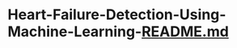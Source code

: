 # Heart-Failure-Detection-Using-Machine-Learning-[README.md](https://github.com/singhrahulbrijesh/Heart-Failure-Detection-Using-Machine-Learning-/files/8009376/README.md)
